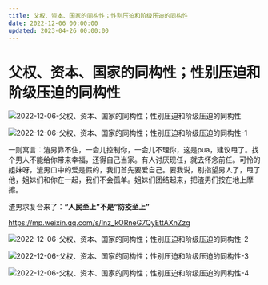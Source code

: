 ```yaml
---
title: 父权、资本、国家的同构性；性别压迫和阶级压迫的同构性
date: 2022-12-06 00:00:00
updated: 2023-04-26 00:00:00
---
```


# 父权、资本、国家的同构性；性别压迫和阶级压迫的同构性

![2022-12-06-父权、资本、国家的同构性；性别压迫和阶级压迫的同构性](assets/2022-12-06-父权、资本、国家的同构性；性别压迫和阶级压迫的同构性.jpeg)

![2022-12-06-父权、资本、国家的同构性；性别压迫和阶级压迫的同构性-1](assets/2022-12-06-父权、资本、国家的同构性；性别压迫和阶级压迫的同构性-1.jpeg)

一则寓言：渣男靠不住，一会儿控制你，一会儿不理你，这是pua，建议甩了。找个男人不能给你带来幸福，还得自己当家。有人讨厌现任，就去怀念前任。可怜的姐妹呀，渣男口中的爱是假的，我们首先要爱自己。要我说，别指望男人了，甩了他，姐妹们和你在一起，我们不会孤单。姐妹们团结起来，把渣男们按在地上摩擦。

渣男求复合来了：**“人民至上”不是“防疫至上”**

https://mp.weixin.qq.com/s/Inz_kORneG7QyEttAXnZzg

![2022-12-06-父权、资本、国家的同构性；性别压迫和阶级压迫的同构性-2](assets/2022-12-06-父权、资本、国家的同构性；性别压迫和阶级压迫的同构性-2.jpeg)

![2022-12-06-父权、资本、国家的同构性；性别压迫和阶级压迫的同构性-3](assets/2022-12-06-父权、资本、国家的同构性；性别压迫和阶级压迫的同构性-3.jpeg)

![2022-12-06-父权、资本、国家的同构性；性别压迫和阶级压迫的同构性-4](assets/2022-12-06-父权、资本、国家的同构性；性别压迫和阶级压迫的同构性-4.jpeg)

